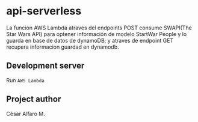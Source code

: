 # api-serverless

La función AWS Lambda atraves del endpoints POST  consume SWAPI(The Star Wars API) para optener información de modelo StartWar People y lo guarda en base de datos  de dynamoDB; y atraves de endpoint GET recupera informacion guardad en dynamodb.

## Development server

Run `AWS Lambda` 

## Project author

César Alfaro M.
